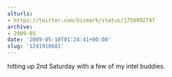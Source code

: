 ```yaml
---
alturls:
- https://twitter.com/bismark/status/1750992797
archive:
- 2009-05
date: '2009-05-10T01:24:41+00:00'
slug: '1241918681'
---
```


hitting up 2nd Saturday with a few of my intel buddies.

